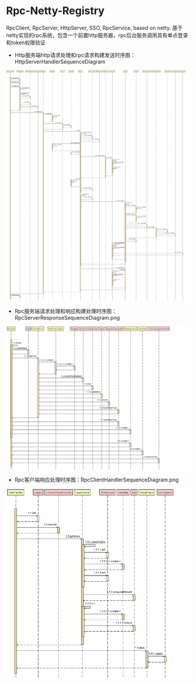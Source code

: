 # Rpc-Netty-Registry
RpcClient, RpcServer, HttpServer, SSO, RpcService, based on netty. 基于netty实现的rpc系统，包含一个前置http服务器，rpc后台服务调用具有单点登录和token权限验证
* Http服务端http请求处理和rpc请求构建发送时序图：HttpServerHandlerSequenceDiagram

<img src="./imgs/HttpServerHandlerSequenceDiagram.png">

* Rpc服务端请求处理和响应构建处理时序图：RpcServerResponseSequenceDiagram.png

<img src="./imgs/RpcServerResponseSequenceDiagram.png">

* Rpc客户端响应处理时序图：RpcClientHandlerSequenceDiagram.png

<img src="./imgs/RpcClientHandlerSequenceDiagram.png">
